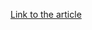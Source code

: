 [Link to the article](https://www.microsoft.com/en-us/security/blog/2023/12/28/financially-motivated-threat-actors-misusing-app-installer/)
